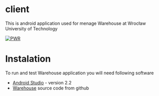 # client


This is android application used for menage Warehouse at Wrocław University of Technology

[![PWR](http://prac.im.pwr.edu.pl/~ergodic/assets/PWr-logo.png)](http://www.revir3d.pwr.edu.pl)


# Instalation

To run and test Warehouse application you will need following software
* [Android Studio] - version 2.2
* [Warehouse] source code from github

 [Android Studio]: <https://developer.android.com/studio/index.html>
 [Warehouse]:<https://github.com/Ramida79/client>
